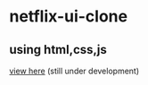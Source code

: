 # netflix-ui-clone

## using html,css,js

[view here](https://ilyasbabu.github.io/netflix-ui-clone/)
(still under development)
